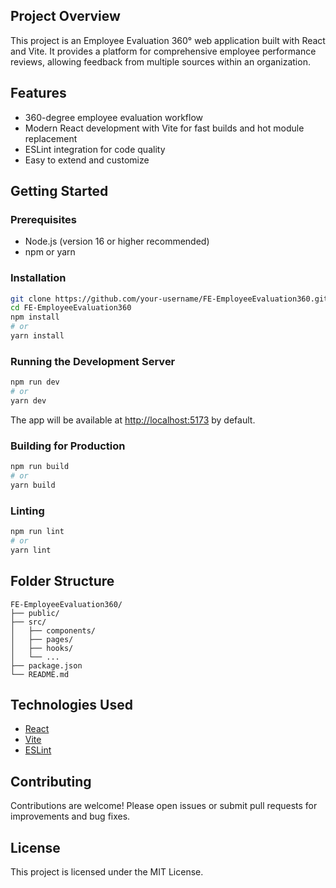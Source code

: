 ## Project Overview

This project is an Employee Evaluation 360° web application built with React and Vite. It provides a platform for comprehensive employee performance reviews, allowing feedback from multiple sources within an organization.

## Features

- 360-degree employee evaluation workflow
- Modern React development with Vite for fast builds and hot module replacement
- ESLint integration for code quality
- Easy to extend and customize

## Getting Started

### Prerequisites

- Node.js (version 16 or higher recommended)
- npm or yarn

### Installation

```bash
git clone https://github.com/your-username/FE-EmployeeEvaluation360.git
cd FE-EmployeeEvaluation360
npm install
# or
yarn install
```

### Running the Development Server

```bash
npm run dev
# or
yarn dev
```

The app will be available at [http://localhost:5173](http://localhost:5173) by default.

### Building for Production

```bash
npm run build
# or
yarn build
```

### Linting

```bash
npm run lint
# or
yarn lint
```

## Folder Structure

```
FE-EmployeeEvaluation360/
├── public/
├── src/
│   ├── components/
│   ├── pages/
│   ├── hooks/
│   └── ...
├── package.json
└── README.md
```

## Technologies Used

- [React](https://react.dev/)
- [Vite](https://vitejs.dev/)
- [ESLint](https://eslint.org/)

## Contributing

Contributions are welcome! Please open issues or submit pull requests for improvements and bug fixes.

## License

This project is licensed under the MIT License.
